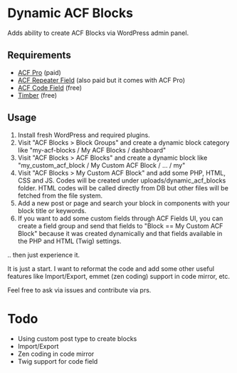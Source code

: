 # Dynamic ACF Blocks
Adds ability to create ACF Blocks via WordPress admin panel.

## Requirements

- [ACF Pro](https://www.advancedcustomfields.com/pro/) (paid)
- [ACF Repeater Field](https://www.advancedcustomfields.com/resources/repeater/) (also paid but it comes with ACF Pro)
- [ACF Code Field](https://tr.wordpress.org/plugins/acf-code-field/) (free)
- [Timber](https://tr.wordpress.org/plugins/timber-library/) (free)

## Usage

1. Install fresh WordPress and required plugins.
2. Visit "ACF Blocks > Block Groups" and create a dynamic block category like "my-acf-blocks / My ACF Blocks / dashboard"
3. Visit "ACF Blocks > ACF Blocks" and create a dynamic block like "my_custom_acf_block / My Custom ACF Block / ... / my"
4. Visit "ACF Blocks > My Custom ACF Block" and add some PHP, HTML, CSS and JS. Codes will be created under uploads/dynamic_acf_blocks folder. HTML codes will be called directly from DB but other files will be fetched from the file system.
5. Add a new post or page and search your block in components with your block title or keywords.
6. If you want to add some custom fields through ACF Fields UI, you can create a field group and send that fields to "Block == My Custom ACF Block" because it was created dynamically and that fields available in the PHP and HTML (Twig) settings.

.. then just experience it.

It is just a start. I want to reformat the code and add some other useful features like Import/Export, emmet (zen coding) support in code mirror, etc.

Feel free to ask via issues and contribute via prs.

# Todo

- Using custom post type to create blocks
- Import/Export
- Zen coding in code mirror
- Twig support for code field
